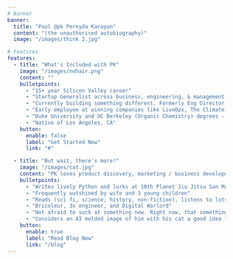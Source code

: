 ```yaml
---
# Banner
banner:
  title: "Paul @pk Pereyda Karayan"
  content: "(the unauthorised autobiography)"
  image: "/images/think 2.jpg"

# Features
features:
  - title: "What's Included with PK"
    image: "/images/nohair.png"
    content: ""
    bulletpoints:
      - "15+ year Silicon Valley career"
      - "Startup Generalist across business, engineering, & management roles. Solves hard problems that matter(tm)"
      - "Currently building something different. Formerly Eng Director & CISO at Opto Investments (www.optoinvest.com)"
      - "Early employee at winning companies like LiveOps, The Climate Corporation, Addepar, Primer.ai, and Opto Investments (>$5 Billion of market value, so far)"
      - "Duke University and UC Berkeley (Organic Chemistry) degrees - lightly used"
      - "Native of Los Angeles, CA"
    button:
      enable: false
      label: "Get Started Now"
      link: "#"

  - title: "But wait, there's more!"
    image: "/images/cat.jpg"
    content: "PK loves product discovery, marketing / business development, & forward deployed engineering. But what else is a PK good for?"
    bulletpoints:
      - "Writes lively Python and lurks at 10th Planet Jiu Jitsu San Mateo"
      - "Frequently outshined by wife and 3 young children"
      - "Reads (sci fi, science, history, non-fiction), listens to lots of music (metal, punk, zydeco, electronic, classical - among other things), and info dumps on the unwitting (ye shall see all in the blog posts)"
      - "Bricoleur, 3x engineer, and Digital Warlord"
      - "Not afraid to suck at something new. Right now, that something is: Anglo Concertina"
      - "Considers an AI melded image of him with his cat a good idea for a professional website"
    button:
      enable: true
      label: "Read Blog Now"
      link: "/blog"
---
```

